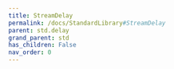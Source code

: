 ```yaml
---
title: StreamDelay
permalink: /docs/StandardLibrary#StreamDelay
parent: std.delay
grand_parent: std
has_children: False
nav_order: 0
---
```

